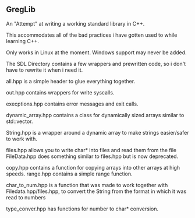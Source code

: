 ##        GregLib      ##

An "Attempt" at writing a working standard library in C++.

This accommodates all of the bad practices i have gotten used to while learning C++.

Only works in Linux at the moment. Windows support may never be added.

The SDL Directory contains a few wrappers and prewritten code, so i don't have to rewrite it when i need it.

all.hpp is a simple header to glue everything together.

out.hpp contains wrappers for write syscalls.

execptions.hpp contains error messages and exit calls.

dynamic_array.hpp contains a class for dynamically sized arrays similar to std::vector.

String.hpp is a wrapper around a dynamic array to make strings easier/safer to work with.

files.hpp allows you to write char* into files and read them from the file
FileData.hpp does something similar to files.hpp but is now deprecated.

copy.hpp contains a function for copying arrays into other arrays at high speeds.
range.hpp contains a simple range function.

char_to_num.hpp is a function that was made to work together with Filedata.hpp/files.hpp, to convert the String from the format in which it was read to numbers

type_conver.hpp has functions for number to char* conversion.